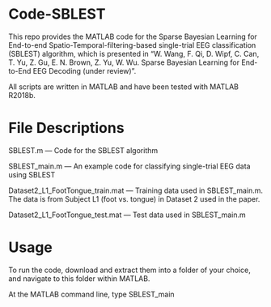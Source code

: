# Code-SBLEST

This repo provides the MATLAB code for the Sparse Bayesian Learning for End-to-end Spatio-Temporal-filtering-based single-trial EEG
classification (SBLEST) algorithm, which is presented in “W. Wang, F. Qi, D. Wipf, C. Can, T. Yu, Z. Gu, E. N. Brown, Z. Yu, W. Wu. Sparse Bayesian Learning for End-to-End EEG Decoding (under review)”. 

All scripts are written in MATLAB and have been tested with MATLAB R2018b.

# File Descriptions

SBLEST.m            — Code for the SBLEST algorithm

SBLEST_main.m  — An example code for classifying single-trial EEG data using SBLEST

Dataset2_L1_FootTongue_train.mat — Training data used in SBLEST_main.m. The data is from Subject L1 (foot vs. tongue) in Dataset 2 used in the paper.

Dataset2_L1_FootTongue_test.mat —  Test data used in SBLEST_main.m

# Usage

To run the code, download and extract them into a folder of your choice, and navigate to this folder within MATLAB. 

At the MATLAB command line, type SBLEST_main
